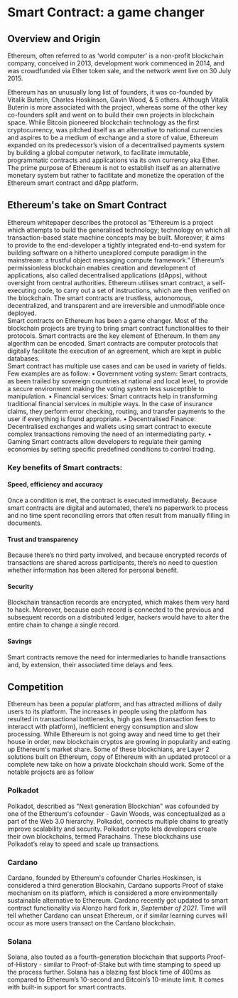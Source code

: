 # Smart Contract:  a game changer

## Overview and Origin

Ethereum, often referred to as ‘world computer’ is a non-profit blockchain company, conceived in 2013, development work commenced in 2014, and was crowdfunded via Ether token sale, and the network went live on 30 July 2015.

Ethereum has an unusually long list of founders, it was co-founded by Vitalik Buterin, Charles Hoskinson, Gavin Wood, & 5 others. Although Vitalik Buterin is more associated with the project, whereas some of the other key co-founders split and went on to build their own projects in blockchain space.
While Bitcoin pioneered blockchain technology as the first cryptocurrency, was pitched itself as an alternative to national currencies and aspires to be a medium of exchange and a store of value, Ethereum expanded on its predecessor’s vision of a decentralised payments system by building a global computer network, to facilitate immutable, programmatic contracts and applications via its own currency aka Ether.  The prime purpose of Ethereum is not to establish itself as an alternative monetary system but rather to facilitate and monetize the operation of the Ethereum smart contract and dApp platform.

## Ethereum's take on Smart Contract
Ethereum whitepaper describes the protocol as “Ethereum is a project which attempts to build the generalised technology; technology on which all transaction-based state machine concepts may be built. Moreover, it aims to provide to the end-developer a tightly integrated end-to-end system for building software on a hitherto unexplored compute paradigm in the mainstream: a trustful object messaging compute framework.”
Ethereum’s permissionless blockchain enables creation and development of applications, also called decentralised applications (dApps), without oversight from central authorities.  Ethereum utilises smart contract, a self-executing code, to carry out a set of instructions, which are then verified on the blockchain. The smart contracts are trustless, autonomous, decentralized, and transparent and are irreversible and unmodifiable once deployed.  
Smart contracts on Ethereum has been a game changer.  Most of the blockchain projects are trying to bring smart contract functionalities to their protocols.  Smart contracts are the key element of Ethereum. In them any algorithm can be encoded. Smart contracts are computer protocols that digitally facilitate the execution of an agreement, which are kept in public databases.	
Smart contract has multiple use cases and can be used in variety of fields.  Few examples are as follow:
•	Government voting system:
Smart contracts, as been trailed by sovereign countries at national and local level, to provide a secure environment making the voting system less susceptible to manipulation.
•	Financial services: 
Smart contracts help in transforming traditional financial services in multiple ways. In the case of insurance claims, they perform error checking, routing, and transfer payments to the user if everything is found appropriate.
•	Decentralised Finance:
Decentralised exchanges and wallets using smart contract to execute complex transactions removing the need of an intermediating party.
•	Gaming
Smart contracts allow developers to regulate their gaming economies by setting specific predefined conditions to control trading.

### Key benefits of Smart contracts:

#### Speed, efficiency and accuracy
Once a condition is met, the contract is executed immediately. Because smart contracts are digital and automated, there’s no paperwork to process and no time spent reconciling errors that often result from manually filling in documents.

#### Trust and transparency
Because there’s no third party involved, and because encrypted records of transactions are shared across participants, there’s no need to question whether information has been altered for personal benefit.

#### Security
Blockchain transaction records are encrypted, which makes them very hard to hack. Moreover, because each record is connected to the previous and subsequent records on a distributed ledger, hackers would have to alter the entire chain to change a single record.

#### Savings
Smart contracts remove the need for intermediaries to handle transactions and, by extension, their associated time delays and fees.

## Competition
Ethereum has been a popular platform, and has attracted millions of daily users to its platform.  The increases in people using the platform has resulted in transactional bottlenecks, high gas fees (transaction fees to interacct with platform), inefficient energy consumption and slow processing.  While Ethereum is not going away and need time to get their house in order, new blockchain cryptos are growing in popularity and eating up Ethereum's market share. Some of these blockchians, are Layer 2 solutions built on Ethereum, copy of Ethereum with an updated protocol or a complete new take on how a private blockchain should work. Some of the notable projects are as follow

### Polkadot
Polkadot, described as "Next generation Blockchian" was cofounded by one of the Ethereum's cofounder - Gavin Woods,  was conceptualized as a part of the Web 3.0 hierarchy. Polkadot, connects multiple chains to greatly improve scalability and security. Polkadot crypto lets developers create their own blockchains, termed Parachains. These blockchains use Polkadot’s relay to speed and scale up transactions.

### Cardano
Cardano, founded by Ethereum's cofounder Charles Hoskinsen, is considered a third generation Blockahin, Cardano supports Proof of stake mechanism on its platform, which is considered a more environmentally sustainable alternative to Ethereum.  Cardano recently got updated to smart contract functionality via Alonzo hard fork in, *September of 2021*.
Time will tell whether Cardano can unseat Ethereum, or if similar learning curves will occur as more users transact on the Cardano blockchain.

### Solana
Solana, also touted as a fourth-generation blockchain that supports Proof-of-History - similar to Proof-of-Stake but with time stamping to speed up the process further.  Solana has a blazing fast block time of 400ms as compared to Ethereum’s 10-second and Bitcoin’s 10-minute limit. It comes with built-in support for smart contracts. 











